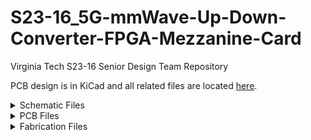 # S23-16_5G-mmWave-Up-Down-Converter-FPGA-Mezzanine-Card
Virginia Tech S23-16 Senior Design Team Repository

PCB design is in KiCad and all related files are located [here](S23-16/).



<details>
<summary>Schematic Files</summary>

### Schematic Files

| File Name | Description |
| --- | --- |
| [S23-16_PCB.kicad_sch](S23-16_PCB/S23-16_PCB.kicad_sch) | Overall Top Level Schematic |
| [Upconverter.kicad_sch](S23-16_PCB/Upconverter.kicad_sch) | Upconverter Top Level Schematic |
| [sch1013.kicad_sch](S23-16_PCB/sch1013.kicad_sch) | ADMV1013 Upconverter Schematic |
| [schHMC1131.kicad_sch](S23-16_PCB/schHMC1131.kicad_sch) | HMC1131 Power Amplifier Schematic |
| [Downconverter.kicad_sch](S23-16_PCB/Downconverter.kicad_sch) | Downconverter Schematic |
| [Synthesizer.kicad_sch](S23-16_PCB/Synthesizer.kicad_sch) | Synthesizer Schematic |
| [FMC_plus.kicad_sch](S23-16_PCB/FMC_plus.kicad_sch) | Digital/Power Interface Schematic |


### 
</details>

<details>
<summary>PCB Files</summary>

### PCB Files
| File Name | Description |
| --- | --- |
| [S23-16_PCB.kicad_pcb](S23-16_PCB/S23-16_PCB.kicad_pcb) | PCB Layout |

All component footprint and 3D models are located [here](S23-16_PCB/S23_16_Library.pretty).

</details>

<details>
<summary>Fabrication Files</summary>

Gerber and Drill files are located [here](S23-16_PCB/Fab_Files/Gerber) and use the following naming conventions:

### Gerber Files
| File Name | Description |
| --- | --- |
| [S23-16_PCB-F_Cu.gtl](S23-16_PCB/Fab_Files/Gerber/S23-16_PCB-F_Cu.gtl) | Front Copper |
| [S23-16_PCB-In1.Cu.g2](S23-16_PCB/Fab_Files/Gerber/S23-16_PCB-In1.Cu.g2) | First Internal Copper |
| [S23-16_PCB-In2_Cu.g3](S23-16_PCB/Fab_Files/Gerber/S23-16_PCB-In2_Cu.g3) | Second Internal Copper |
| [S23-16_PCB-B_Cu.gbl](S23-16_PCB/Fab_Files/Gerber/S23-16_PCB-B_Cu.gbl) | Back Copper |
| [S23-16_PCB-F_Paste.gtp](S23-16_PCB/Fab_Files/Gerber/S23-16_PCB-F_Paste.gtp) | Front Solder Paste (for stencil manufacturing) |
| [S23-16_PCB-F_Silkscreen.gto](S23-16_PCB/Fab_Files/Gerber/S23-16_PCB-F_Silkscreen.gto) | Front Silkscreen |
| [S23-16_PCB-B_Silkscreen.gbo](S23-16_PCB/Fab_Files/Gerber/S23-16_PCB-B_Silkscreen.gbo) | Back Silkscreen |
| [S23-16_PCB-F_Mask.gts](S23-16_PCB/Fab_Files/Gerber/S23-16_PCB-F_Mask.gts) | Front Solder Mask |
| [S23-16_PCB-B_Mask.gbs](S23-16_PCB/Fab_Files/Gerber/S23-16_PCB-B_Mask.gbs) | Back Solder Mask |
| [S23-16_PCB-Edge_Cuts.gm1](S23-16_PCB/Fab_Files/Gerber/S23-16_PCB-Edge_Cuts.gm1) | Board Edge |

### Drill Files
| File Name | Description |
| --- | --- |
| [S23-16_PCB-NPTH.drl](S23-16_PCB/Fab_Files/Gerber/S23-16_PCB-NPTH.drl) | Non-plated Through Holes |
| [S23-16_PCB-PTH.drl](S23-16_PCB/Fab_Files/Gerber/S23-16_PCB-PTH.drl) | Plated Through Holes |
| [S23-16_PCB-front-in1.drl](S23-16_PCB/Fab_Files/Gerber/S23-16_PCB-front-in1.drl) | Blind Vias (these holes are optional, do not include if cost is an issue) |

</details>
